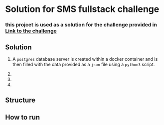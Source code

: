 # Solution for SMS fullstack challenge

### this projcet is used as a solution for the challenge provided in [Link to the challenge](./mission/README.md)

## Solution

1. A `postgres` database server is created within a docker container and is then filled with the data provided as a `json` file using a `python3` script.

2.
3. 
4. 

## Structure

## How to run
